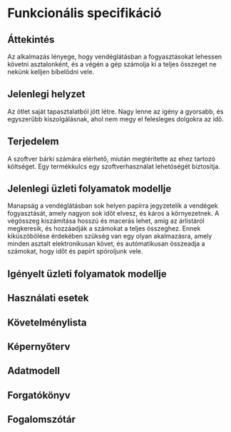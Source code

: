 # Funkcionális specifikáció

## Áttekintés
Az alkalmazás lényege, hogy vendéglátásban a fogyasztásokat lehessen követni asztalonként, és a végén a gép számolja ki a teljes összeget ne nekünk kelljen bíbelődni vele.

## Jelenlegi helyzet
Az ötlet saját tapasztalatból jött létre. Nagy lenne az igény a gyorsabb, és egyszerűbb kiszolgálásnak, ahol nem megy el felesleges dolgokra az idő. 

## Terjedelem
A szoftver bárki számára elérhető, miután megtérítette az ehez tartozó költséget. Egy termékkulcs egy szoftverhasználat lehetóségét biztosítja.

## Jelenlegi üzleti folyamatok modellje
Manapság a vendéglátásban sok helyen papírra jegyzetelik a vendégek fogyasztását, amely nagyon sok időt elvesz, és káros a környezetnek. A végösszeg kiszámítása hosszú és macerás lehet, amíg az árlistáról megkeresik, és hozzáadják a számokat a teljes összeghez. Ennek kiküszöbölése érdekében szükség van egy olyan akalmazásra, amely minden asztalt elektronikusan követ, és autómatikusan összeadja a számokat, hogy időt és papírt spóroljunk vele. 

## Igényelt üzleti folyamatok modellje


## Használati esetek

## Követelménylista

## Képernyőterv

## Adatmodell

## Forgatókönyv

## Fogalomszótár
